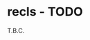 # recls - TODO <!-- omit in toc -->

T.B.C.


<!-- ########################### end of file ########################### -->

